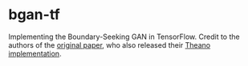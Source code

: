 # bgan-tf
Implementing the Boundary-Seeking GAN in TensorFlow. Credit to the authors of the [original paper](https://arxiv.org/abs/1702.08431v2), who also released their [Theano implementation](https://github.com/rdevon/BGAN).

